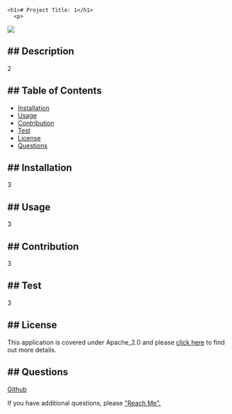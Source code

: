 
    <h1># Project Title: 1</h1> 
      <p>
  <img src="https://img.shields.io/badge/License-Apache_2.0-blue.svg">
  </p>
    <h2>## Description</h2>
        <p>2</p>
    <h2>## Table of Contents</h2>
        <ul>
            <li><a href="#installation">Installation</a></li>
            <li><a href="#usage">Usage</a></li>
            <li><a href="#contribution">Contribution</a></li>
            <li><a href="#test">Test</a></li>
            <li><a href="#license">License</a></li>
            <li><a href="#questions">Questions</a></li>
        </ul>
    <h2 id="#installation">## Installation</h2>
        <p>3</p>
    <h2 id="#usage">## Usage</h2>
        <p>3</p>
    <h2 id="#contribution">## Contribution</h2>
        <p>3</p>
    <h2 id="#test">## Test</h2>
        <p>3</p>
    <h2 id="#license">## License</h2>
        <p>
    This application is covered under Apache_2.0 and please <a href="https://choosealicense.com/licenses/">click here</a> to find out more details.
  </p>
    <h2 id="#questions">## Questions</h2>
        <p><a href="https://github.com/4">Github</a></p>
        <p>If you have additional questions, please <a href="3">"Reach Me".</a><p>            
  